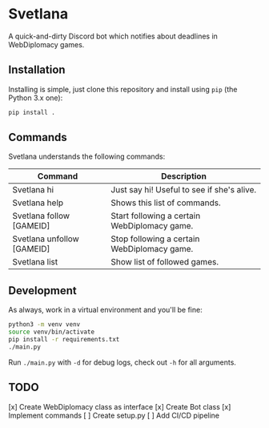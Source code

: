 # Svetlana

A quick-and-dirty Discord bot which notifies about deadlines in WebDiplomacy
games.

## Installation

Installing is simple, just clone this repository and install using `pip` (the
Python 3.x one):

```bash
pip install .
```

## Commands

Svetlana understands the following commands:

| Command                    | Description                                    |
|----------------------------|------------------------------------------------|
| Svetlana hi                | Just say hi! Useful to see if she's alive.     |
| Svetlana help              | Shows this list of commands.                   |
| Svetlana follow [GAMEID]   | Start following a certain WebDiplomacy game.   |
| Svetlana unfollow [GAMEID] | Stop following a certain WebDiplomacy game.    |
| Svetlana list              | Show list of followed games.                   |

## Development

As always, work in a virtual environment and you'll be fine:

```bash
python3 -m venv venv
source venv/bin/activate
pip install -r requirements.txt
./main.py
```

Run `./main.py` with `-d` for debug logs, check out `-h` for all arguments.

## TODO

[x] Create WebDiplomacy class as interface
[x] Create Bot class
[x] Implement commands
[ ] Create setup.py
[ ] Add CI/CD pipeline
